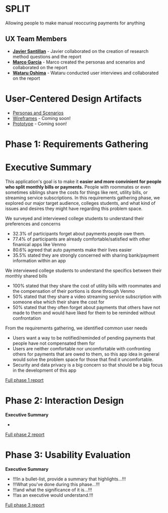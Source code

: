 # SPLIT

Allowing people to make manual reoccuring payments for anything

## UX Team Members

* **[Javier Santillan](https://usabilityengineering.github.io/ux-portfolio-JavierSatan/)** - Javier collaborated on the creation of research method questions and the report 
* **[Marco Garcia](https://usabilityengineering.github.io/ux-portfolio-marcogarciamuro/)** - Marco created the personas and scenarios and collaborated on the report
* **[Wataru Oshima](https://usabilityengineering.github.io/ux-portfolio-Wataru-Oshima-Tokyo/)** - Wataru conducted user interviews and collaborated on the report

# User-Centered Design Artifacts
 
* [Personas and Scenarios](phase1_gathering/Personas_Scenarios.pdf)
* [Wireframes](#) - Coming soon!
* [Prototype](#) - Coming soon!

# Phase 1: Requirements Gathering

# Executive Summary
This application's goal is to make it **easier and more convinient for people who split monthly bills or payments.** People with roommates or even sometimes siblings share the costs for things like rent, utility bills, or streaming service subscriptions. In this requirements gathering phase, we explored our major target audience, colleges students, and what kind of issues and desires they might have regarding this problem space.

We surveyed and interviewed college students to understand their preferences and concerns

* 32.3% of participants forget about payments people owe them.
* 77.4% of participants are already comfortable/satisfied with other finanical apps like Venmo
* 80.6% agreed that auto payments make their lives easier
* 35.5% stated they are strongly concerned with sharing bank/payment information within an app

We interviewed college students to understand the specifics between their monthly shared bills
* 100% stated that they share the cost of utility bills with roommates and the compensation of their portions is done through Venmo
* 50% stated that they share a video streaming service subscription with someone else which their share the cost for
* 50% stated that they often forget about payments that others have not made to them and would have liked for them to be reminded without confrontation

From the requirements gathering, we identified common user needs
* Users want a way to be notified/reminded of pending payments that people have not compensated them for
* Users are neither comfortable nor uncomfortable with confronting others for payments that are owed to them, so this app idea in general would solve the problem space for those that find it uncomfortable.
* Security and data privacy is a big concern so that should be a big focus in the development of this app



[Full phase 1 report](requirements/README.md)

# Phase 2: Interaction Design

**Executive Summary**

* 

[Full phase 2 report](design/)

# Phase 3: Usability Evaluation

**Executive Summary**

* !!!In a bullet-list, provide a summary that highlights...!!!
* !!!What you've done during this phase...!!!
* !!!and what the significance of it is...!!!
* !!!as an executive would understand.!!!

[Full phase 3 report](evaluation/)
